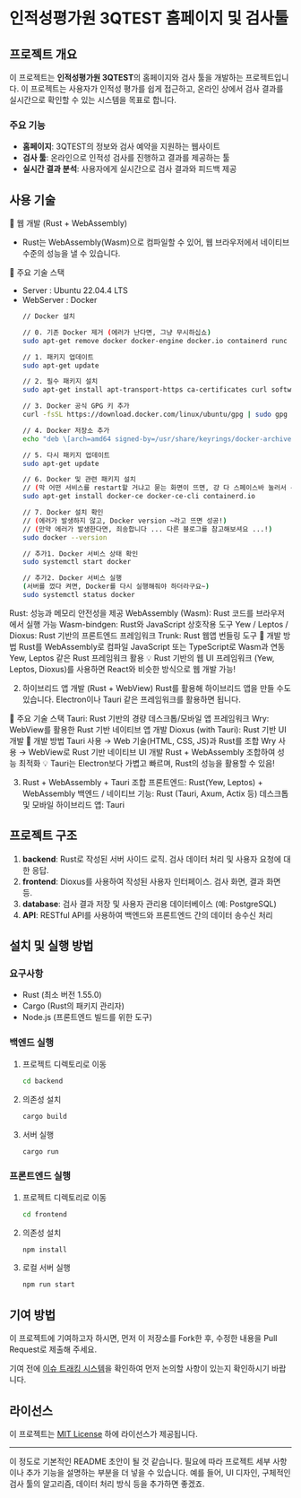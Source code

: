 # 인적성평가원 3QTEST 홈페이지 및 검사툴

## 프로젝트 개요

이 프로젝트는 **인적성평가원 3QTEST**의 홈페이지와 검사 툴을 개발하는 프로젝트입니다. 이 프로젝트는 사용자가 인적성 평가를 쉽게 접근하고, 온라인 상에서 검사 결과를 실시간으로 확인할 수 있는 시스템을 목표로 합니다.

### 주요 기능

* **홈페이지**: 3QTEST의 정보와 검사 예약을 지원하는 웹사이트
* **검사 툴**: 온라인으로 인적성 검사를 진행하고 결과를 제공하는 툴
* **실시간 결과 분석**: 사용자에게 실시간으로 검사 결과와 피드백 제공

## 사용 기술

🔹 웹 개발 (Rust + WebAssembly)
* Rust는 WebAssembly(Wasm)으로 컴파일할 수 있어, 웹 브라우저에서 네이티브 수준의 성능을 낼 수 있습니다.

🔹 주요 기술 스택  
* Server : Ubuntu 22.04.4 LTS  
* WebServer : Docker
   ```bash
   // Docker 설치
   
   // 0. 기존 Docker 제거 (에러가 난다면, 그냥 무시하십쇼)
   sudo apt-get remove docker docker-engine docker.io containerd runc

   // 1. 패키지 업데이트
   sudo apt-get update

   // 2. 필수 패키지 설치
   sudo apt-get install apt-transport-https ca-certificates curl software-properties-common

   // 3. Docker 공식 GPG 키 추가
   curl -fsSL https://download.docker.com/linux/ubuntu/gpg | sudo gpg --dearmor -o /usr/share/keyrings/docker-archive-keyring.gpg

   // 4. Docker 저장소 추가
   echo "deb \[arch=amd64 signed-by=/usr/share/keyrings/docker-archive-keyring.gpg\] [https://download.docker.com/linux/ubuntu](https://download.docker.com/linux/ubuntu) $(lsb\_release -cs) stable" | sudo tee /etc/apt/sources.list.d/docker.list > /dev/null

   // 5. 다시 패키지 업데이트
   sudo apt-get update

   // 6. Docker 및 관련 패키지 설치
   // (막 어떤 서비스를 restart할 거냐고 묻는 화면이 뜨면, 걍 다 스페이스바 눌러서 선택(*로 만들기)하세요)
   sudo apt-get install docker-ce docker-ce-cli containerd.io

   // 7. Docker 설치 확인
   // (에러가 발생하지 않고, Docker version ~라고 뜨면 성공!)
   // (만약 에러가 발생한다면, 죄송합니다 ... 다른 블로그를 참고해보셔요 ...!)
   sudo docker --version

   // 추가1. Docker 서비스 상태 확인
   sudo systemctl start docker

   // 추가2. Docker 서비스 실행
   (서버를 껐다 켜면, Docker를 다시 실행해줘야 하더라구요~)
   sudo systemctl status docker
   ```
   
  

Rust: 성능과 메모리 안전성을 제공
WebAssembly (Wasm): Rust 코드를 브라우저에서 실행 가능
Wasm-bindgen: Rust와 JavaScript 상호작용 도구
Yew / Leptos / Dioxus: Rust 기반의 프론트엔드 프레임워크
Trunk: Rust 웹앱 번들링 도구
🔹 개발 방법
Rust를 WebAssembly로 컴파일
JavaScript 또는 TypeScript로 Wasm과 연동
Yew, Leptos 같은 Rust 프레임워크 활용
💡 Rust 기반의 웹 UI 프레임워크 (Yew, Leptos, Dioxus)를 사용하면 React와 비슷한 방식으로 웹 개발 가능!

2. 하이브리드 앱 개발 (Rust + WebView)
Rust를 활용해 하이브리드 앱을 만들 수도 있습니다. Electron이나 Tauri 같은 프레임워크를 활용하면 됩니다.

🔹 주요 기술 스택
Tauri: Rust 기반의 경량 데스크톱/모바일 앱 프레임워크
Wry: WebView를 활용한 Rust 기반 네이티브 앱 개발
Dioxus (with Tauri): Rust 기반 UI 개발
🔹 개발 방법
Tauri 사용 → Web 기술(HTML, CSS, JS)과 Rust를 조합
Wry 사용 → WebView로 Rust 기반 네이티브 UI 개발
Rust + WebAssembly 조합하여 성능 최적화
💡 Tauri는 Electron보다 가볍고 빠르며, Rust의 성능을 활용할 수 있음!

3. Rust + WebAssembly + Tauri 조합
프론트엔드: Rust(Yew, Leptos) + WebAssembly
백엔드 / 네이티브 기능: Rust (Tauri, Axum, Actix 등)
데스크톱 및 모바일 하이브리드 앱: Tauri

## 프로젝트 구조

1. **backend**: Rust로 작성된 서버 사이드 로직. 검사 데이터 처리 및 사용자 요청에 대한 응답.
2. **frontend**: Dioxus를 사용하여 작성된 사용자 인터페이스. 검사 화면, 결과 화면 등.
3. **database**: 검사 결과 저장 및 사용자 관리용 데이터베이스 (예: PostgreSQL)
4. **API**: RESTful API를 사용하여 백엔드와 프론트엔드 간의 데이터 송수신 처리

## 설치 및 실행 방법

### 요구사항

* Rust (최소 버전 1.55.0)
* Cargo (Rust의 패키지 관리자)
* Node.js (프론트엔드 빌드를 위한 도구)

### 백엔드 실행

1. 프로젝트 디렉토리로 이동

   ```bash
   cd backend
   ```
2. 의존성 설치

   ```bash
   cargo build
   ```
3. 서버 실행

   ```bash
   cargo run
   ```

### 프론트엔드 실행

1. 프로젝트 디렉토리로 이동

   ```bash
   cd frontend
   ```
2. 의존성 설치

   ```bash
   npm install
   ```
3. 로컬 서버 실행

   ```bash
   npm run start
   ```

## 기여 방법

이 프로젝트에 기여하고자 하시면, 먼저 이 저장소를 Fork한 후, 수정한 내용을 Pull Request로 제출해 주세요.

기여 전에 [이슈 트래킹 시스템](https://github.com/your-repo/issues)을 확인하여 먼저 논의할 사항이 있는지 확인하시기 바랍니다.

## 라이선스

이 프로젝트는 [MIT License](LICENSE) 하에 라이선스가 제공됩니다.

---

이 정도로 기본적인 README 초안이 될 것 같습니다. 필요에 따라 프로젝트 세부 사항이나 추가 기능을 설명하는 부분을 더 넣을 수 있습니다. 예를 들어, UI 디자인, 구체적인 검사 툴의 알고리즘, 데이터 처리 방식 등을 추가하면 좋겠죠.
